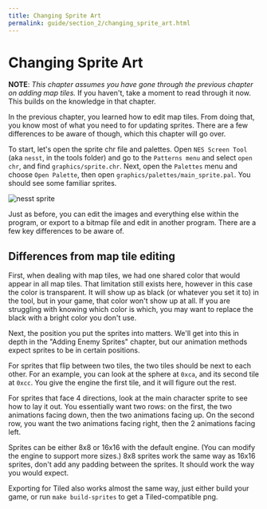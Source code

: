 ```yaml
---
title: Changing Sprite Art
permalink: guide/section_2/changing_sprite_art.html
---
```

# Changing Sprite Art

**NOTE**: _This chapter assumes you have gone through the previous chapter on adding map tiles._ 
If you haven't, take a moment to read  through it now. This builds on the knowledge in that chapter.

In the previous chapter, you learned how to edit map tiles. From doing that, you know most of what you
need to for updating sprites. There are a few differences to be aware of though, which this chapter will
go over.

To start, let's open the sprite chr file and palettes. Open `NES Screen Tool` (aka `nesst`, in the tools folder)
and go to the `Patterns menu` and select `open chr`, and find `graphics/sprite.chr`. Next, open the `Palettes`
menu and choose `Open Palette`, then open `graphics/palettes/main_sprite.pal`. You should see some familiar
sprites. 

![nesst sprite](../images/nesst_sprite.png)

Just as before, you can edit the images and everything else within the program, or export to a bitmap file
and edit in another program. There are a few key differences to be aware of.

## Differences from map tile editing 

First, when dealing with map tiles, we had one shared color that would appear in all map tiles. That limitation
still exists here, however in this case the color is transparent. It will show up as black (or whatever you set
it to) in the tool, but in your game, that color won't show up at all. If you are struggling with knowing which
color is which, you may want to replace the black with a bright color you don't use.


Next, the position you put the sprites into matters. We'll get into this in depth in the "Adding Enemy Sprites"
chapter, but our animation methods expect sprites to be in certain positions. 

For sprites that flip between two tiles, the two tiles should be next to each other. For an example, you can
look at the sphere at `0xca`, and its second tile at `0xcc`. You give the engine the first tile, and it
will figure out the rest.

For sprites that face 4 directions, look at the main character sprite to see how to lay it out. You essentially
want two rows: on the first, the two animations facing down, then the two animations facing up. On the second
row, you want the two animations facing right, then the 2 animations facing left. 

Sprites can be either 8x8 or 16x16 with the default engine. (You can modify the engine to support more sizes.)
8x8 sprites work the same way as 16x16 sprites, don't add any padding between the sprites. It should work the
way you would expect.

Exporting for Tiled also works almost the same way, just either build your game, or run `make build-sprites` 
to get a Tiled-compatible png.
